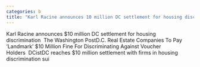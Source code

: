 ```yaml
---
categories: b
title: "Karl Racine announces 10 million DC settlement for housing discrimination  The Washington Post"
---
```

Karl Racine announces $10 million DC settlement for housing discrimination&nbsp;&nbsp;The Washington PostD.C. Real Estate Companies To Pay ‘Landmark’ $10 Million Fine For Discriminating Against Voucher Holders&nbsp;&nbsp;DCistDC reaches $10 million settlement with firms in housing discrimination sui